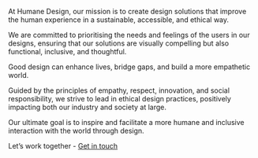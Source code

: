 At Humane Design, our mission is to create design solutions that improve the human experience in a sustainable, accessible, and ethical way.

We are committed to prioritising the needs and feelings of the users in our designs, ensuring that our solutions are visually compelling but also functional, inclusive, and thoughtful.

Good design can enhance lives, bridge gaps, and build a more empathetic world.

Guided by the principles of empathy, respect, innovation, and social responsibility, we strive to lead in ethical design practices, positively impacting both our industry and society at large.

Our ultimate goal is to inspire and facilitate a more humane and inclusive interaction with the world through design.

Let’s work together - [Get in touch](mailto:hello@humanedesign.co)
